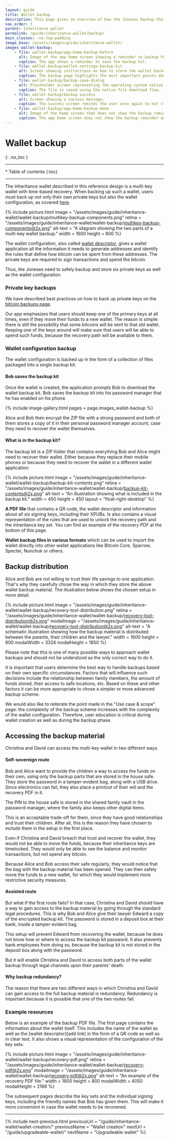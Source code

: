 ```yaml
---
layout: guide
title: Wallet backup
description: This page gives an overview of how the Joneses backup their inheritance wallet.
nav_order: 3
parent: Inheritance wallet
permalink: /guide/inheritance-wallet/backup/
main_classes: -no-top-padding
image_base: /assets/images/guide/inheritance-wallet/
images_wallet-backup:
    - file: wallet-backup/app-home-backup-before
      alt: Image of the app home screen showing a reminder to backup the wallet.
      caption: The app shows a reminder to save the backup kit.
    - file: wallet-backup/wallet-settings-backup-kit
      alt: Screen showing instructions on how to store the wallet backup.
      caption: The backup page highlights the most important points about the wallet backup and provides a link to learn more.
    - file: wallet-backup/backup-save-dialog
      alt: Placeholder screen representing the operating system native file download dialog.
      caption: The file is saved using the native file download flow.
    - file: wallet-backup/backup-success
      alt: Screen showing a success message.
      caption: The success screen reminds the user once again to not store the backup kit in the same place as the private key backups.
    - file: wallet-backup/app-home-backup-done
      alt: Image of the home screen that does not show the backup reminder anymore.
      caption: The app home screen does not show the backup reminder anymore.
---
```


<!--

Editor's notes

This page covers how users backup their wallet and an example approach of how to store the backup material.  

Illustration sources

https://www.figma.com/file/h5GP5v5dYfpXXfEUXf6nvC/Inheritance-wallet?type=design&node-id=6293%3A21917&mode=design&t=I2e3qgqYRGpAGyaQ-1 

-->

# Wallet backup 
{: .no_toc }

---

<div class="glossary-toc" markdown="1">
 * Table of contents
{:toc}
</div>

---

The inheritance wallet described in this reference design is a multi-key wallet with time-based recovery. When backing up such a wallet, users must back up not only their own private keys but also the wallet configuration, as covered [here](https://bitcoin.design/guide/savings-wallet/time-based-recovery/#wallet-backup).

{% include picture.html
   image = "/assets/images/guide/inheritance-wallet/wallet-backup/multikey-backup-components.png"
   retina = "/assets/images/guide/inheritance-wallet/wallet-backup/multikey-backup-components@2x.png"
   alt-text = "A idagram showing the two parts of a multi-key wallet backup."
   width = 1600
   height = 800
%}

The wallet configuration, also called [wallet descriptor](https://bitcoin.design/guide/glossary/#output-script-descriptor), gives a wallet application all the information it needs to generate addresses and identify the rules that define how bitcoin can be spent from these addresses. The private keys are required to sign transactions and spend the bitcoin.

Thus, the Joneses need to safely backup and store six private keys as well as the wallet configuration.

### Private key backups
We have described best practices on how to back up private keys on the [bitcoin backups page](https://bitcoin.design/guide/how-it-works/backups/).

Our app emphasizes that users should keep one of the primary keys at all times, even if they move their funds to a new wallet. The reason is simple: there is still the possibility that some bitcoins will be sent to that old wallet. Keeping one of the keys around will make sure that users will be able to spend such funds, because the recovery path will be available to them.

### Wallet configuration backup
The wallet configuration is backed up in the form of a collection of files packaged into a single backup kit.

#### Bob saves the backup kit
Once the wallet is created, the application prompts Bob to download the wallet backup kit. Bob saves the backup kit into his password manager that he has enabled on his phone. 

{% include image-gallery.html pages = page.images_wallet-backup %}

Alice and Bob then encrypt the ZIP file with a strong password and both of them stores a copy of it in their personal password manager account, case they need to recover the wallet themselves.

#### What is in the backup kit?
The backup kit is a ZIP folder that contains everything Bob and Alice might need to recover their wallet. Either because they replace their mobile phones or because they need to recover the wallet in a different wallet application:

<div class="center" markdown="1">

{% include picture.html
   image = "/assets/images/guide/inheritance-wallet/wallet-backup/backup-kit-contents.png"
   retina = "/assets/images/guide/inheritance-wallet/wallet-backup/backup-kit-contents@2x.png"
   alt-text = "An illustration showing what is included in the backup kit."
   width = 450
   height = 450
   layout = "float-right-desktop"
%} 

**A PDF file** that contains a QR code, the wallet descriptor and information about all six signing keys, including their XPUBs. Is also contains a visual representation of the rules that are used to unlock the recovery path and the inheritance key set. You can find an example of the recovery PDF at the bottom of this page.

**Wallet backup files in various formats** which can be used to import the wallet directly into other wallet applications like Bitcoin Core, Sparrow, Specter, Nunchuk or others. 

</div>


## Backup distribution

Alice and Bob are not willing to trust their life savings to one application. That's why they carefully chose the way in which they store the above wallet backup material. The illustration below shows the chosen setup in more detail.

{% include picture.html
   image = "/assets/images/guide/inheritance-wallet/wallet-backup/recovery-tool-distribution.png"
   retina = "/assets/images/guide/inheritance-wallet/wallet-backup/recovery-tool-distribution@2x.png"
   modalImage = "/assets/images/guide/inheritance-wallet/wallet-backup/recovery-tool-distribution@2x.png"
   alt-text = "A schematic illustration showing how the backup material is distributed between the parents, their children and the lawyer."
   width = 1600
   height = 800
   modalWidth = 3324
   modalHeight = 1850
%}

Please note that this is one of many possible ways to approach wallet backups and should not be understood as the only correct way to do it.

It is important that users determine the best way to handle backups based on their own specific circumstances. Factors that will influence such decisions include the relationship between family members, the amount of funds stored, their access to safe locations, etc. Based on these and other factors it can be more appropriate to chose a simpler or more advanced backup scheme. 

We would also like to reiterate the point made in the "Use case & scope" page: the complexity of the backup scheme increases with the complexity of the wallet configuration. Therefore, user education is critical during wallet creation as well as during the backup phase.

## Accessing the backup material

Christina and David can access the multi-key wallet in two different ways.

#### Self-sovereign route
Bob and Alice want to provide the children a way to access the funds on their own, using only the backup parts that are stored in the house safe. They store the password in a tamper-evident bag, along with a USB drive. Since electronics can fail, they also place a printout of their will and the recovery PDF in it. 

The PIN to the house safe is stored in the shared family vault in the password manager, where the family also keeps other digital items.

This is an acceptable trade-off for them, since they have good relationships and trust their children. After all, this is the reason they have chosen to include them in the setup in the first place.

Even if Christina and David breach that trust and recover the wallet, they would not be able to move the funds, because their inheritance keys are timelocked. They would only be able to see the balance and monitor transactions, but not spend any bitcoin. 

Because Alice and Bob access their safe regularly, they would notice that the bag with the backup material has been opened. They can then safely move the funds to a new wallet, for which they would implement more restrictive security measures.

#### Assisted route

But what if the first route fails? In that case, Christina and David should have a way to gain access to the backup material by going through the standard legal procedures. This is why Bob and Alice give their lawyer Edward a copy of the encrypted backup kit. The password is stored in a deposit box at their bank, inside a tamper-evident bag. 

This setup will prevent Edward from recovering the wallet, because he does not know how or where to access the backup kit password. It also prevents bank employees from doing so, because the backup kit is not stored in the deposit box along with the password. 

But it will enable Christina and David to access both parts of the wallet backup through legal channels upon their parents' death.

#### Why backup redundancy?
The reason that there are two different ways in which Christina and David can gain access to the full backup material is redundancy. Redundancy is important because it is possible that one of the two routes fail.

### Example resources

Below is an example of the backup PDF file. The first page contains the information about the wallet itself. This includes the name of the wallet as well as the [wallet descriptor](add link) in the form of a QR code as well as in clear text. It also shows a visual representation of the configuration of the key sets:

{% include picture.html
   image = "/assets/images/guide/inheritance-wallet/wallet-backup/recovery-pdf.png"
   retina = "/assets/images/guide/inheritance-wallet/wallet-backup/recovery-pdf@2x.png"
   modalImage = "/assets/images/guide/inheritance-wallet/wallet-backup/recovery-pdf@2x.png"
   alt-text = "An example of the recovery PDF file."
   width = 1600
   height = 800
   modalWidth = 4050
   modalHeight = 2168
%}

The subsequent pages describe the key sets and the individual signing keys, including the friendly names that Bob has given them. This will make it more convenient in case the wallet needs to be recovered.

---

{% include next-previous.html
   previousUrl = "/guide/inheritance-wallet/wallet-creation/"
   previousName = "Wallet creation"
   nextUrl = "/guide/upgradeable-wallet/"
   nextName = "Upgradeable wallet"
%}
